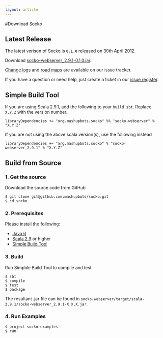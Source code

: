 ```yaml
---
layout: article
---
```

#Download Socko

## Latest Release

The latest verison of Socko is **`0.1.0`** released on 30th April 2012.

Download [socko-webserver_2.9.1-0.1.0.jar](https://oss.sonatype.org/content/groups/public/org/mashupbots/socko/socko-webserver_2.9.1/0.1.0/socko-webserver_2.9.1-0.1.0.jar).

[Change logs](https://github.com/mashupbots/socko/issues/milestones?state=closed) and 
[road maps](https://github.com/mashupbots/socko/issues/milestones?state=open) are available on our issue tracker.

If you have a question or need help, just create a ticket in our [issue register](https://github.com/mashupbots/socko/issues).

## Simple Build Tool 

If you are using Scala 2.9.1, add the following to your `build.sbt`.  Replace `X.Y.Z` with the
version number.

    libraryDependencies += "org.mashupbots.socko" %% "socko-webserver" % "X.Y.Z"

If you are not using the above scala version(s), use the following instead
   
    libraryDependencies += "org.mashupbots.socko" % "socko-webserver_2.9.1" % "X.Y.Z"


## Build from Source

### 1. Get the source

Download the source code from GitHub

    $ git clone git@github.com:mashupbots/socko.git
    $ cd socko

### 2. Prerequisites

Please install the following:
 - [Java 6](http://www.oracle.com/technetwork/java/javase/downloads/index.html)
 - [Scala 2.9](http://www.scala-lang.org/) or higher
 - [Simple Build Tool](https://github.com/harrah/xsbt/wiki/Getting-Started-Setup)


### 3. Build

Run Simpble Build Tool to compile and test

    $ sbt
    $ compile
    $ test
    $ package

The resultant .jar file can be found in `socko-webserver/target/scala-2.9.1/socko-webserver_2.9.1-X.X.X.jar`.

### 4. Run Examples

    $ project socko-examples
    $ run

